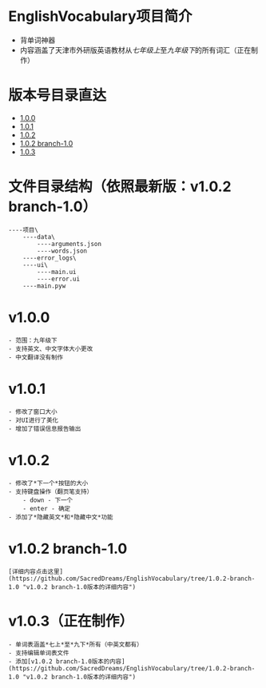# EnglishVocabulary项目简介
- 背单词神器
- 内容涵盖了天津市外研版英语教材从*七年级上*至*九年级下*的所有词汇（正在制作）
# 版本号目录直达
- [1.0.0](https://github.com/SacredDreams/EnglishVocabulary#v100)
- [1.0.1](https://github.com/SacredDreams/EnglishVocabulary#v101)
- [1.0.2](https://github.com/SacredDreams/EnglishVocabulary#v102)
- [1.0.2 branch-1.0](https://github.com/SacredDreams/EnglishVocabulary#v102-branch-10)
- [1.0.3](https://github.com/SacredDreams/EnglishVocabulary#v103)
# 文件目录结构（依照最新版：v1.0.2 branch-1.0）
    ----项目\
        ----data\
            ----arguments.json
            ----words.json
        ----error_logs\
        ----ui\
            ----main.ui
            ----error.ui
        ----main.pyw
# v1.0.0
    - 范围：九年级下
    - 支持英文、中文字体大小更改
    - 中文翻译没有制作
# v1.0.1
    - 修改了窗口大小
    - 对UI进行了美化
    - 增加了错误信息报告输出
# v1.0.2
    - 修改了*下一个*按钮的大小
    - 支持键盘操作（翻页笔支持）
        - down - 下一个
        - enter - 确定
    - 添加了*隐藏英文*和*隐藏中文*功能
# v1.0.2 branch-1.0
    [详细内容点击这里](https://github.com/SacredDreams/EnglishVocabulary/tree/1.0.2-branch-1.0 "v1.0.2 branch-1.0版本的详细内容")
# v1.0.3（正在制作）
    - 单词表涵盖*七上*至*九下*所有（中英文都有）
    - 支持编辑单词表文件
    - 添加[v1.0.2 branch-1.0版本的内容](https://github.com/SacredDreams/EnglishVocabulary/tree/1.0.2-branch-1.0 "v1.0.2 branch-1.0版本的详细内容")
